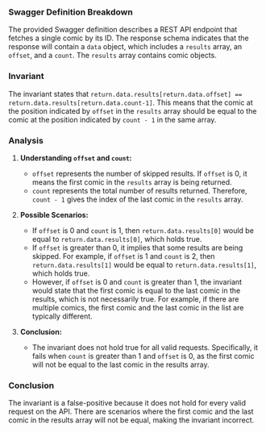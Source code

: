 ### Swagger Definition Breakdown
The provided Swagger definition describes a REST API endpoint that fetches a single comic by its ID. The response schema indicates that the response will contain a `data` object, which includes a `results` array, an `offset`, and a `count`. The `results` array contains comic objects.

### Invariant
The invariant states that `return.data.results[return.data.offset] == return.data.results[return.data.count-1]`. This means that the comic at the position indicated by `offset` in the `results` array should be equal to the comic at the position indicated by `count - 1` in the same array.

### Analysis
1. **Understanding `offset` and `count`:**  
   - `offset` represents the number of skipped results. If `offset` is 0, it means the first comic in the `results` array is being returned.  
   - `count` represents the total number of results returned. Therefore, `count - 1` gives the index of the last comic in the `results` array.

2. **Possible Scenarios:**  
   - If `offset` is 0 and `count` is 1, then `return.data.results[0]` would be equal to `return.data.results[0]`, which holds true.  
   - If `offset` is greater than 0, it implies that some results are being skipped. For example, if `offset` is 1 and `count` is 2, then `return.data.results[1]` would be equal to `return.data.results[1]`, which holds true.  
   - However, if `offset` is 0 and `count` is greater than 1, the invariant would state that the first comic is equal to the last comic in the results, which is not necessarily true. For example, if there are multiple comics, the first comic and the last comic in the list are typically different.

3. **Conclusion:**  
   - The invariant does not hold true for all valid requests. Specifically, it fails when `count` is greater than 1 and `offset` is 0, as the first comic will not be equal to the last comic in the results array.

### Conclusion
The invariant is a false-positive because it does not hold for every valid request on the API. There are scenarios where the first comic and the last comic in the results array will not be equal, making the invariant incorrect.
